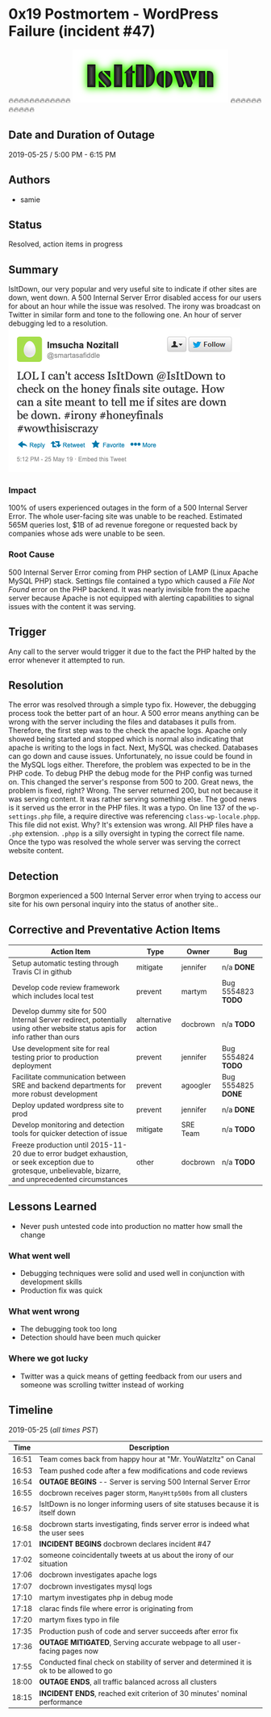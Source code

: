 # 0x19 Postmortem - WordPress Failure (incident #47)

:fire::fire::fire::fire::fire::fire::fire::fire::fire::fire::fire::fire:
![IsItDown Logo](https://github.com/sazad44/holberton-system_engineering-devops/blob/master/0x19-postmortem/isitdownlogo?raw=true) 
:fire::fire::fire::fire::fire::fire::fire::fire::fire::fire::fire:

## Date and Duration of Outage

2019-05-25 / 5:00 PM - 6:15 PM

## Authors

* samie

## Status

Resolved, action items in progress

## Summary

IsItDown, our very popular and very useful site to indicate if other sites are
down, went down. A 500 Internal Server Error disabled access for our users for
about an hour while the issue was resolved. The irony was broadcast on Twitter
in similar form and tone to the following one. An hour of server debugging led
to a resolution.
![Twitter Shot at IsItDown](https://github.com/sazad44/holberton-system_engineering-devops/blob/master/0x19-postmortem/isitdowntweet?raw=true)

### Impact

100% of users experienced outages in the form of a 500 Internal Server Error.
The whole user-facing site was unable to be reached. Estimated 565M queries
lost, $1B of ad revenue foregone or requested back by companies whose ads were
unable to be seen.

### Root Cause

500 Internal Server Error coming from PHP section of LAMP
(Linux Apache MySQL PHP) stack. Settings file contained a typo
which caused a *File Not Found* error on the PHP backend. It
was nearly invisible from the apache server because Apache
is not equipped with alerting capabilities to signal issues
with the content it was serving.

## Trigger

Any call to the server would trigger it due to the fact the PHP
halted by the error whenever it attempted to run.

## Resolution

The error was resolved through a simple typo fix. However, the
debugging process took the better part of an hour. A 500 error
means anything can be wrong with the server including the files and databases
it pulls from. Therefore, the first step was to the check the apache logs.
Apache only showed being started and stopped which is normal also indicating
that apache is writing to the logs in fact. Next, MySQL was checked. Databases
can go down and cause issues. Unfortunately, no issue could be found in the
MySQL logs either. Therefore, the problem was expected to be in the PHP code.
To debug PHP the debug mode for the PHP config was turned on. This changed the
server's response from 500 to 200. Great news, the problem is fixed, right?
Wrong. The server returned 200, but not because it was serving content. It
was rather serving something else. The good news is it served us the error in
the PHP files. It was a typo. On line 137 of the `wp-settings.php` file, a
require directive was referencing `class-wp-locale.phpp`. This file did not
exist. Why? It's extension was wrong. All PHP files have a `.php` extension.
`.phpp` is a silly oversight in typing the correct file name. Once the typo
was resolved the whole server was serving the correct website content.

## Detection

Borgmon experienced a 500 Internal Server error when trying to access our site
for his own personal inquiry into the status of another site..

## Corrective and Preventative Action Items

| Action Item | Type | Owner | Bug |
| ----------- | ---- | ----- | --- |
| Setup automatic testing through Travis CI in github | mitigate | jennifer | n/a **DONE** |
| Develop code review framework which includes local test | prevent | martym | Bug 5554823 **TODO** |
| Develop dummy site for 500 Internal Server redirect, potentially using other website status apis for info rather than ours | alternative action | docbrown | n/a **TODO** |
| Use development site for real testing prior to production deployment| prevent | jennifer | Bug 5554824 **TODO** |
| Facilitate communication between SRE and backend departments for more robust development | prevent | agoogler | Bug 5554825 **DONE** |
| Deploy updated wordpress site to prod | prevent | jennifer | n/a **DONE** |
| Develop monitoring and detection tools for quicker detection of issue | mitigate | SRE Team | n/a **TODO** |
| Freeze production until 2015-11-20 due to error budget exhaustion, or seek exception due to grotesque, unbelievable, bizarre, and unprecedented circumstances | other | docbrown | n/a **TODO** |

## Lessons Learned

* Never push untested code into production no matter how small the change

### What went well

* Debugging techniques were solid and used well in conjunction with development skills
* Production fix was quick

### What went wrong

* The debugging took too long
* Detection should have been much quicker

### Where we got lucky

* Twitter was a quick means of getting feedback from our users and someone was scrolling twitter instead of working

## Timeline

2019-05-25 (*all times PST*)

| Time  | Description |
| ----- | ----------- |
| 16:51 | Team comes back from happy hour at "Mr. YouWatzItz" on Canal |
| 16:53 | Team pushed code after a few modifications and code reviews |
| 16:54 | **OUTAGE BEGINS** -- Server is serving 500 Internal Server Error |
| 16:55 | docbrown receives pager storm, `ManyHttp500s` from all clusters |
| 16:57 | IsItDown is no longer informing users of site statuses because it is itself down |
| 16:58 | docbrown starts investigating, finds server error is indeed what the user sees |
| 17:01 | **INCIDENT BEGINS** docbrown declares incident #47 |
| 17:02 | someone coincidentally tweets at us about the irony of our situation |
| 17:06 | docbrown investigates apache logs |
| 17:07 | docbrown investigates mysql logs |
| 17:10 | martym investigates php in debug mode |
| 17:18 | clarac finds file where error is originating from |
| 17:20 | martym fixes typo in file |
| 17:35 | Production push of code and server succeeds after error fix |
| 17:36 | **OUTAGE MITIGATED**, Serving accurate webpage to all user-facing pages now |
| 17:55 | Conducted final check on stability of server and determined it is ok to be allowed to go |
| 18:00 | **OUTAGE ENDS**, all traffic balanced across all clusters |
| 18:15 | **INCIDENT ENDS**, reached exit criterion of 30 minutes' nominal performance |
